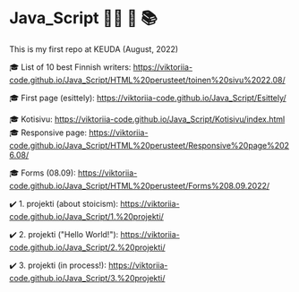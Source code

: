 # Java_Script :woman_technologist: :fallen_leaf: :books:

This is my first repo at KEUDA (August, 2022)

:mortar_board: List of 10 best Finnish writers: https://viktoriia-code.github.io/Java_Script/HTML%20perusteet/toinen%20sivu%2022.08/

:mortar_board: First page (esittely): https://viktoriia-code.github.io/Java_Script/Esittely/

:mortar_board: Kotisivu: https://viktoriia-code.github.io/Java_Script/Kotisivu/index.html
:mortar_board: Responsive page: https://viktoriia-code.github.io/Java_Script/HTML%20perusteet/Responsive%20page%2026.08/

:mortar_board: Forms (08.09): https://viktoriia-code.github.io/Java_Script/HTML%20perusteet/Forms%208.09.2022/
  
:heavy_check_mark: 1. projekti (about stoicism): https://viktoriia-code.github.io/Java_Script/1.%20projekti/

:heavy_check_mark: 2. projekti ("Hello World!"): https://viktoriia-code.github.io/Java_Script/2.%20projekti/

:heavy_check_mark: 3. projekti (in process!): https://viktoriia-code.github.io/Java_Script/3.%20projekti/
